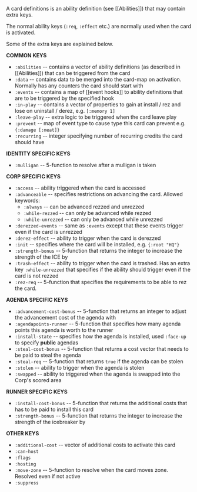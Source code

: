A card definitions is an ability definition (see [[Abilities]]) that may contain extra keys.

The normal ability keys (`:req`, `:effect` etc.) are normally used when the card is activated.

Some of the extra keys are explained below.

**COMMON KEYS**
- `:abilities` -- contains a vector of ability definitions (as described in [[Abilities]]) that can be triggered from the card
- `:data` -- contains data to be merged into the card-map on activation. Normally has any counters the card should start with
- `:events` -- contains a map of [[event hooks]] to ability definitions that are to be triggered by the specified hook
- `:in-play` -- contains a vector of properties to gain at install / rez and lose on uninstall / derez, e.g. `[:memory 1]`
- `:leave-play` -- extra logic to be triggered when the card leave play
- `:prevent` -- map of event type to cause type this card can prevent e.g. `{:damage [:meat]}`
- `:recurring` -- integer specifying number of recurring credits the card should have

**IDENTITY SPECIFIC KEYS**
- `:mulligan` -- 5-function to resolve after a mulligan is taken

**CORP SPECIFIC KEYS**
- `:access` -- ability triggered when the card is accessed
- `:advanceable` -- specifies restrictions on advancing the card. Allowed keywords:
  * `:always` -- can be advanced rezzed and unrezzed
  * `:while-rezzed` -- can only be advanced while rezzed
  * `:while-unrezzed` -- can only be advanced while unrezzed
- `:derezzed-events` -- same as `:events` except that these events trigger even if the card is unrezzed
- `:derez-effect` -- ability to trigger when the card is derezzed
- `:init` -- specifies where the card will be installed, e.g. `{:root "HQ"}`
- `:strength-bonus` -- 5-function that returns the integer to increase the strength of the ICE by
- `:trash-effect` -- ability to trigger when the card is trashed. Has an extra key `:while-unrezzed` that specifies if the ability should trigger even if the card is not rezzed
- `:rez-req` -- 5-function that specifies the requirements to be able to rez the card.

**AGENDA SPECIFIC KEYS**
- `:advancement-cost-bonus` -- 5-function that returns an integer to adjust the advancement cost of the agenda with
- `:agendapoints-runner` -- 5-function that specifies how many agenda points this agenda is worth to the runner
- `:install-state` -- specifies how the agenda is installed, used `:face-up` to specify **public** agendas
- `:steal-cost-bonus` -- 5-function that returns a cost vector that needs to be paid to steal the agenda
- `:steal-req` -- 5-function that returns `true` if the agenda can be stolen
- `:stolen` -- ability to trigger when the agenda is stolen
- `:swapped` -- ability to triggered when the agenda is swapped into the Corp's scored area

**RUNNER SPECIFIC KEYS**
- `:install-cost-bonus` -- 5-function that returns the additional costs that has to be paid to install this card
- `:strength-bonus` -- 5-function that returns the integer to increase the strength of the icebreaker by

**OTHER KEYS**
- `:additional-cost` -- vector of additional costs to activate this card
- `:can-host`
- `:flags`
- `:hosting`
- `:move-zone` -- 5-function to resolve when the card moves zone. Resolved even if not active
- `:suppress`
